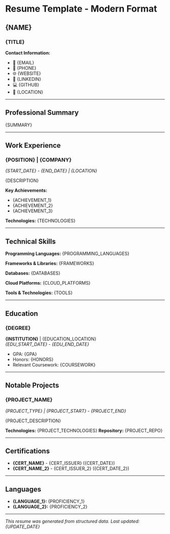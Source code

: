 # Resume Template - Modern Format

## {NAME}
### {TITLE}

**Contact Information:**
- 📧 {EMAIL}
- 📱 {PHONE}
- 🌐 {WEBSITE}
- 💼 {LINKEDIN}
- 💻 {GITHUB}
- 📍 {LOCATION}

---

## Professional Summary

{SUMMARY}

---

## Work Experience

### {POSITION} | {COMPANY}
*{START_DATE} - {END_DATE} | {LOCATION}*

{DESCRIPTION}

**Key Achievements:**
- {ACHIEVEMENT_1}
- {ACHIEVEMENT_2}
- {ACHIEVEMENT_3}

**Technologies:** {TECHNOLOGIES}

---

## Technical Skills

**Programming Languages:** {PROGRAMMING_LANGUAGES}

**Frameworks & Libraries:** {FRAMEWORKS}

**Databases:** {DATABASES}

**Cloud Platforms:** {CLOUD_PLATFORMS}

**Tools & Technologies:** {TOOLS}

---

## Education

### {DEGREE}
**{INSTITUTION}** | {EDUCATION_LOCATION}  
*{EDU_START_DATE} - {EDU_END_DATE}*

- GPA: {GPA}
- Honors: {HONORS}
- Relevant Coursework: {COURSEWORK}

---

## Notable Projects

### {PROJECT_NAME}
*{PROJECT_TYPE} | {PROJECT_START} - {PROJECT_END}*

{PROJECT_DESCRIPTION}

**Technologies:** {PROJECT_TECHNOLOGIES}
**Repository:** {PROJECT_REPO}

---

## Certifications

- **{CERT_NAME}** - {CERT_ISSUER} ({CERT_DATE})
- **{CERT_NAME_2}** - {CERT_ISSUER_2} ({CERT_DATE_2})

---

## Languages

- **{LANGUAGE_1}:** {PROFICIENCY_1}
- **{LANGUAGE_2}:** {PROFICIENCY_2}

---

*This resume was generated from structured data. Last updated: {UPDATE_DATE}*